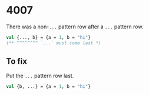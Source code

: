 # 4007

There was a non-`...` pattern row after a `...` pattern row.

```sml
val {..., b} = {a = 1, b = "hi"}
(** ^^^^^^^^ `...` must come last *)
```

## To fix

Put the `...` pattern row last.

```sml
val {b, ...} = {a = 1, b = "hi"}
```
